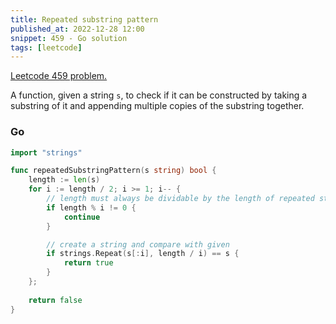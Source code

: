 ```yaml
---
title: Repeated substring pattern
published_at: 2022-12-28 12:00
snippet: 459 - Go solution
tags: [leetcode]
---
```


[Leetcode 459 problem.](https://leetcode.com/problems/repeated-substring-pattern/)

A function, given a string `s`, to check if it can be constructed by taking a substring of it and appending multiple copies of the substring together.

### Go

```go
import "strings"

func repeatedSubstringPattern(s string) bool {
    length := len(s)
    for i := length / 2; i >= 1; i-- {
	    // length must always be dividable by the length of repeated string
        if length % i != 0 {
            continue
        }

		// create a string and compare with given
        if strings.Repeat(s[:i], length / i) == s {
            return true
        }
    };
    
    return false
}
```